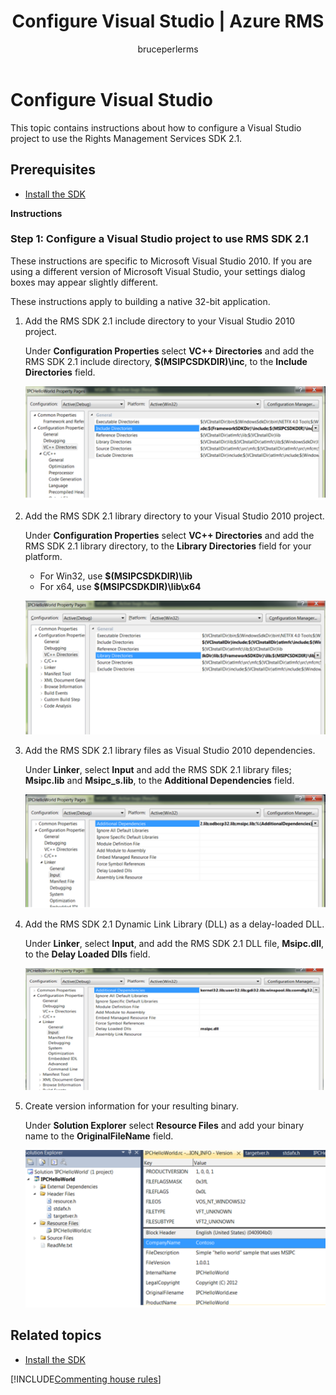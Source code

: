 ﻿---
# required metadata

title: Configure Visual Studio | Azure RMS
description: Instructions about how to configure a Visual Studio project to use the RMS SDK 2.1.
keywords:
author: bruceperlerms
ms.author: bruceper
manager: mbaldwin
ms.date: 02/23/2017
ms.topic: article
ms.prod:
ms.service: information-protection
ms.technology: techgroup-identity
ms.assetid: 396A2C19-3A00-4E9A-9088-198A48B15289
# optional metadata

#ROBOTS:
audience: developer
#ms.devlang:
ms.reviewer: shubhamp
ms.suite: ems
#ms.tgt_pltfrm:
#ms.custom:

---

# Configure Visual Studio

This topic contains instructions about how to configure a Visual Studio project to use the Rights Management Services SDK 2.1.

## Prerequisites

-   [Install the SDK](install-the-rms-sdk.md)

**Instructions**

### Step 1: Configure a Visual Studio project to use RMS SDK 2.1

These instructions are specific to Microsoft Visual Studio 2010. If you are using a different version of Microsoft Visual Studio, your settings dialog boxes may appear slightly different.

These instructions apply to building a native 32-bit application.

1.  Add the RMS SDK 2.1 include directory to your Visual Studio 2010 project.

    Under **Configuration Properties** select **VC++ Directories** and add the RMS SDK 2.1 include directory, **$(MSIPCSDKDIR)\\inc**, to the **Include Directories** field.

    ![Configuration properties include directories field](../media/include_directories.png)

2.  Add the RMS SDK 2.1 library directory to your Visual Studio 2010 project.

    Under **Configuration Properties** select **VC++ Directories** and add the RMS SDK 2.1 library directory, to the **Library Directories** field for your platform.

    -   For Win32, use **$(MSIPCSDKDIR)\\lib**
    -   For x64, use **$(MSIPCSDKDIR)\\lib\\x64**

    ![Configuration properties library directories field](../media/library_directories.png)

3.  Add the RMS SDK 2.1 library files as Visual Studio 2010 dependencies.

    Under **Linker**, select **Input** and add the RMS SDK 2.1 library files; **Msipc.lib** and **Msipc\_s.lib**, to the **Additional Dependencies** field.

    ![Linker library dependencies field](../media/additional_dependencies.png)

4.  Add the RMS SDK 2.1 Dynamic Link Library (DLL) as a delay-loaded DLL.

    Under **Linker**, select **Input**, and add the RMS SDK 2.1 DLL file, **Msipc.dll**, to the **Delay Loaded Dlls** field.

    ![Linker delay-loaded libraries field](../media/delay_loaded.png)

5.  Create version information for your resulting binary.

    Under **Solution Explorer** select **Resource Files** and add your binary name to the **OriginalFileName** field.

    ![Solution explorer resource files field](../media/original_file_name.png)

## Related topics

* [Install the SDK](install-the-rms-sdk.md)

[!INCLUDE[Commenting house rules](../includes/houserules.md)]